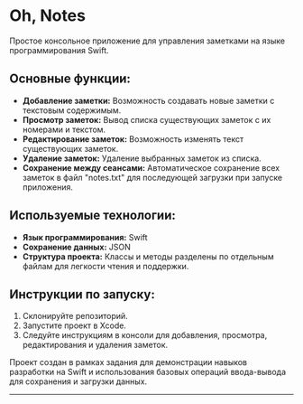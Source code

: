 # Oh, Notes

Простое консольное приложение для управления заметками на языке программирования Swift.

## Основные функции:

- **Добавление заметки:** Возможность создавать новые заметки с текстовым содержимым.
- **Просмотр заметок:** Вывод списка существующих заметок с их номерами и текстом.
- **Редактирование заметок:** Возможность изменять текст существующих заметок.
- **Удаление заметок:** Удаление выбранных заметок из списка.
- **Сохранение между сеансами:** Автоматическое сохранение всех заметок в файл "notes.txt" для последующей загрузки при запуске приложения.

## Используемые технологии:

- **Язык программирования:** Swift
- **Сохранение данных:** JSON
- **Структура проекта:** Классы и методы разделены по отдельным файлам для легкости чтения и поддержки.

## Инструкции по запуску:

1. Склонируйте репозиторий.
2. Запустите проект в Xcode.
3. Следуйте инструкциям в консоли для добавления, просмотра, редактирования и удаления заметок.

Проект создан в рамках задания для демонстрации навыков разработки на Swift и использования базовых операций ввода-вывода для сохранения и загрузки данных.

---
